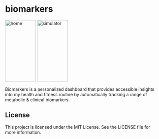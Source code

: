 # biomarkers

<img src="https://github.com/specbug/biomarkers/assets/27699970/85e1d574-6e93-493c-984c-3771d8a0dff9" alt="home" width="100" height="200">
<img src="https://github.com/specbug/biomarkers/assets/27699970/34af2afa-cc05-446b-b7c1-b2820d3c766c" alt="simulator" width="100" height="200">


Biomarkers is a personalized dashboard that provides accessible insights into my health and fitness routine by automatically tracking a range of metabolic & clinical biomarkers. 


## License
This project is licensed under the MIT License. See the LICENSE file for more information.
